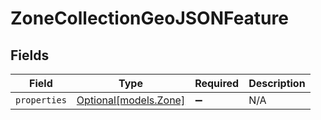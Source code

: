 # ZoneCollectionGeoJSONFeature


## Fields

| Field                                      | Type                                       | Required                                   | Description                                |
| ------------------------------------------ | ------------------------------------------ | ------------------------------------------ | ------------------------------------------ |
| `properties`                               | [Optional[models.Zone]](../models/zone.md) | :heavy_minus_sign:                         | N/A                                        |